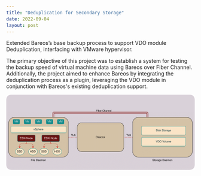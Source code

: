 ```yaml
---
title: "Deduplication for Secondary Storage"
date: 2022-09-04
layout: post
---
```

Extended Bareos’s base backup process to support VDO module Deduplication, interfacing with VMware hypervisor.

The primary objective of this project was to establish a system for testing the backup speed of virtual machine data using Bareos over Fiber Channel. Additionally, the project aimed to enhance Bareos by integrating the deduplication process as a plugin, leveraging the VDO module in conjunction with Bareos's existing deduplication support.

![](/images/Bareos-setup.png)